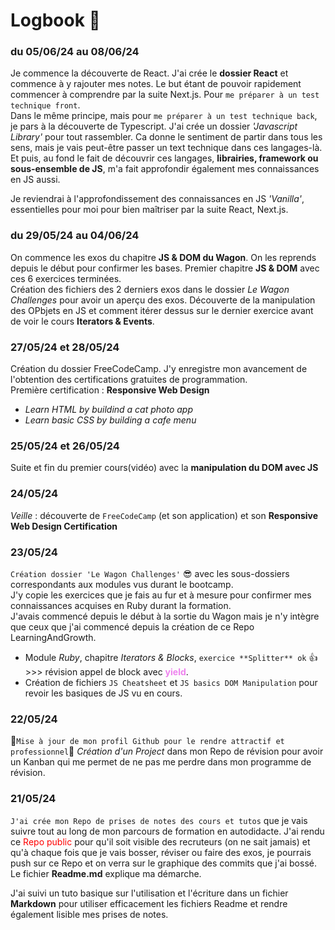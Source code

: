 # Logbook 📖

### du 05/06/24 au 08/06/24
Je commence la découverte de React. J'ai crée le **dossier React** et commence à y rajouter mes notes. Le but étant de pouvoir rapidement commencer à comprendre par la suite Next.js. Pour `me préparer à un test technique front`.<br>
Dans le même principe, mais pour `me préparer à un test technique back`, je pars à la découverte de Typescript.
J'ai crée un dossier _'Javascript Library'_ pour tout rassembler.
Ca donne le sentiment de partir dans tous les sens, mais je vais peut-être passer un text technique dans ces langages-là. Et puis, au fond le fait de découvrir ces langages, **librairies, framework ou sous-ensemble de JS**, m'a fait approfondir également mes connaissances en JS aussi.

Je reviendrai à l'approfondissement des connaissances en JS _'Vanilla'_, essentielles pour moi pour bien maîtriser par la suite React, Next.js.

### du 29/05/24 au 04/06/24
On commence les exos du chapitre **JS & DOM du Wagon**. On les reprends depuis le début pour confirmer les bases.
Premier chapitre **JS & DOM** avec ces 6 exercices terminées. <br>
Création des fichiers des 2 derniers exos dans le dossier _Le Wagon Challenges_ pour avoir un aperçu des exos. Découverte de la manipulation des OPbjets en JS et comment itérer dessus sur le dernier exercice avant de voir le cours **Iterators & Events**.

### 27/05/24 et 28/05/24
Création du dossier FreeCodeCamp. J'y enregistre mon avancement de l'obtention des certifications gratuites de programmation.<br>
Première certification : **Responsive Web Design**<br>
- _Learn HTML by buildind a cat photo app_
- _Learn basic CSS by building a cafe menu_

### 25/05/24 et 26/05/24
Suite et fin du premier cours(vidéo) avec la **manipulation du DOM avec JS**

### 24/05/24
_Veille_ : découverte de `FreeCodeCamp` (et son application) et son **Responsive Web Design Certification**
### 23/05/24
`Création dossier 'Le Wagon Challenges'` 😎 avec les sous-dossiers correspondants aux modules vus durant le bootcamp.<br>
J'y copie les exercices que je fais au fur et à mesure pour confirmer mes connaissances acquises en Ruby durant la formation. <br>
J'avais commencé depuis le début à la sortie du Wagon mais je n'y intègre que ceux que j'ai commencé depuis la création de ce Repo LearningAndGrowth.<br>

- Module _Ruby_, chapitre _Iterators & Blocks_, `exercice **Splitter** ok` 👍 >>> révision appel de block avec <span style="color:violet;">**yield**</span>.
- Création de fichiers `JS Cheatsheet` et `JS basics DOM Manipulation` pour revoir les basiques de JS vu en cours.

### 22/05/24
🚀`Mise à jour de mon profil Github pour le rendre attractif et professionnel`🚀
_Création d'un Project_ dans mon Repo de révision pour avoir un Kanban qui me permet de ne pas me perdre dans mon programme de révision.

### 21/05/24
`J'ai crée mon Repo de prises de notes des cours et tutos` que je vais suivre tout au long de mon parcours de formation en autodidacte.
J'ai rendu ce <span style="color:red;">Repo public</span> pour qu'il soit visible des recruteurs (on ne sait jamais) et qu'à chaque fois que je vais bosser, réviser ou faire des exos,
je pourrais push sur ce Repo et on verra sur le graphique des commits que j'ai bossé.
Le fichier **Readme.md** explique ma démarche.

J'ai suivi un tuto basique sur l'utilisation et l'écriture dans un fichier **Markdown** pour utiliser efficacement les fichiers Readme et rendre également lisible mes prises de notes.
